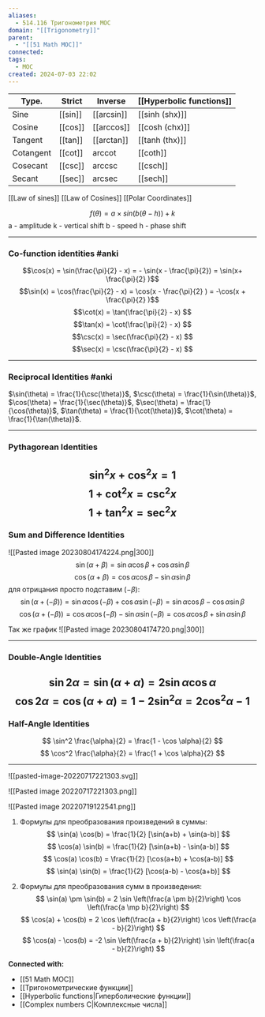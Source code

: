 ```yaml
---
aliases:
  - 514.116 Тригонометрия MOC
domain: "[[Trigonometry]]"
parent:
  - "[[51 Math MOC]]"
connected: 
tags:
  - MOC
created: 2024-07-03 22:02
---
```


| Type.     | Strict           | Inverse | [[Hyperbolic functions]] |
|-----------|------------------|----------|-----------|
| Sine      | [[sin]] | [[arcsin]]   | [[sinh (shx)]]   |
| Cosine    | [[cos]] | [[arccos]]   | [[cosh (chx)]]   |
| Tangent   | [[tan]] | [[arctan]]   | [[tanh (thx)]]   |
| Cotangent | [[cot]] | arccot   | [[coth]] |
| Cosecant  | [[csc]] | arccsc   | [[csch]] |
| Secant    | [[sec]] | arcsec   | [[sech]] |



[[Law of sines]]
[[Law of Cosines]]
[[Polar Coordinates]]

$$f(θ)=a×sin(b(θ−h))+k$$
a - amplitude
k - vertical shift
b - speed
h - phase shift

---
### Co-function identities #anki 

$$\cos(x) = \sin(\frac{\pi}{2} - x) = - \sin(x - \frac{\pi}{2}) = \sin(x+ \frac{\pi}{2} )$$
$$\sin(x) = \cos(\frac{\pi}{2} - x) = \cos(x - \frac{\pi}{2} )  = -\cos(x + \frac{\pi}{2} )$$
$$\cot(x) = \tan(\frac{\pi}{2} - x) $$
$$\tan(x) = \cot(\frac{\pi}{2} - x) $$
$$\csc(x) = \sec(\frac{\pi}{2} - x) $$
$$\sec(x) = \csc(\frac{\pi}{2} - x) $$



---

### Reciprocal Identities #anki 

$\sin(\theta) = \frac{1}{\csc(\theta)}$, $\csc(\theta) = \frac{1}{\sin(\theta)}$,
$\cos(\theta) = \frac{1}{\sec(\theta)}$, $\sec(\theta) = \frac{1}{\cos(\theta)}$,
$\tan(\theta) = \frac{1}{\cot(\theta)}$, $\cot(\theta) = \frac{1}{\tan(\theta)}$.




---
### Pythagorean Identities

$$
\sin^2 x + \cos^2 x = 1
$$
$$
1 + \cot^2 x = \csc^2 x
$$
$$
1 + \tan^2 x = \sec^2 x
$$
---

### Sum and Difference Identities
![[Pasted image 20230804174224.png|300]]
$$
\sin (\alpha + \beta) = \sin \alpha \cos \beta + \cos \alpha \sin \beta 
$$
$$
\cos (\alpha + \beta) = \cos \alpha \cos \beta - \sin \alpha \sin \beta 
$$
для отрицания просто подставим ($- \beta$):
$$
\sin (\alpha + (- \beta)) = \sin \alpha \cos (-\beta) + \cos \alpha \sin (-\beta) = \sin \alpha \cos \beta - \cos \alpha \sin \beta
$$
$$
\cos (\alpha + (- \beta)) = \cos \alpha \cos (- \beta) - \sin \alpha \sin (- \beta) = \cos \alpha \cos \beta + \sin \alpha \sin \beta
$$

Так же график
![[Pasted image 20230804174720.png|300]]

---

### Double-Angle Identities

$$
\sin 2 \alpha = \sin (\alpha + \alpha) = 2 \sin \alpha \cos \alpha
$$
$$
\cos 2 \alpha = \cos (\alpha + \alpha) = 1 - 2 \sin^2 \alpha = 2\cos^2 \alpha - 1 
$$
---

### Half-Angle Identities
$$
\sin^2 \frac{\alpha}{2} = \frac{1 - \cos \alpha}{2}
$$
$$
\cos^2 \frac{\alpha}{2} = \frac{1 + \cos \alpha}{2}
$$



---
![[pasted-image-20220717221303.svg]]


![[Pasted image 20220717221303.png]]

![[Pasted image 20220719122541.png]]



1. Формулы для преобразования произведений в суммы:
   $$ \sin(a) \cos(b) = \frac{1}{2} [\sin(a+b) + \sin(a-b)] $$
   $$ \cos(a) \sin(b) = \frac{1}{2} [\sin(a+b) - \sin(a-b)] $$
   $$ \cos(a) \cos(b) = \frac{1}{2} [\cos(a+b) + \cos(a-b)] $$
   $$ \sin(a) \sin(b) = \frac{1}{2} [\cos(a-b) - \cos(a+b)] $$

2. Формулы для преобразования сумм в произведения:
   $$ \sin(a) \pm \sin(b) = 2 \sin \left(\frac{a \pm b}{2}\right) \cos \left(\frac{a \mp b}{2}\right) $$
   $$ \cos(a) + \cos(b) = 2 \cos \left(\frac{a + b}{2}\right) \cos \left(\frac{a - b}{2}\right) $$
   $$ \cos(a) - \cos(b) = -2 \sin \left(\frac{a + b}{2}\right) \sin \left(\frac{a - b}{2}\right) $$





**Connected with:**
- [[51 Math MOC]]
- [[Тригонометрические функции]]
- [[Hyperbolic functions|Гиперболические функции]]
- [[Complex numbers C|Комплексные числа]]
